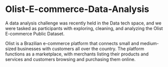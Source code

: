# Olist-E-commerce-Data-Analysis
A data analysis challenge was recently held in the Data tech space, and we were tasked as participants with exploring, cleaning, and analyzing the Olist E-commerce Public Dataset.

Olist is a Brazilian e-commerce platform that connects small and medium-sized businesses with customers all over the country. The platform functions as a marketplace, with merchants listing their products and services and customers browsing and purchasing them online.
